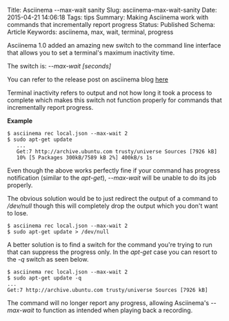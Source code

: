 Title: Asciinema --max-wait sanity
Slug: asciinema-max-wait-sanity
Date: 2015-04-21 14:06:18
Tags: tips
Summary: Making Asciinema work with commands that incrementally report progress
Status: Published
Schema: Article
Keywords: asciinema, max, wait, terminal, progress

Asciinema 1.0 added an amazing new switch to the command line interface that allows you to set a terminal's maximum inactivity time.

The switch is: *--max-wait [seconds]*

You can refer to the release post on asciinema blog [here](http://blog.asciinema.org/post/one-point-o/)

Terminal inactivity refers to output and not how long it took a process to complete which makes this switch not function properly for commands that incrementally report progress.

**Example**

    $ asciinema rec local.json --max-wait 2
    $ sudo apt-get update
       ...
       Get:7 http://archive.ubuntu.com trusty/universe Sources [7926 kB]
       10% [5 Packages 300kB/7589 kB 2%] 400kB/s 1s

Even though the above works perfectly fine if your command has progress notification (similar to the *apt-get*), *--max-wait* will be unable to do its job properly.

The obvious solution would be to just redirect the output of a command to */dev/null* though this will completely drop the output which you don't want to lose.

    $ asciinema rec local.json --max-wait 2
    $ sudo apt-get update > /dev/null

A better solution is to find a switch for the command you're trying to run that can suppress the progress only. In the *apt-get* case you can resort to the *-q* switch as seen below.

    $ asciinema rec local.json --max-wait 2
    $ sudo apt-get update -q
    ...
    Get:7 http://archive.ubuntu.com trusty/universe Sources [7926 kB]


The command will no longer report any progress, allowing Asciinema's *--max-wait* to function as intended when playing back a recording.



